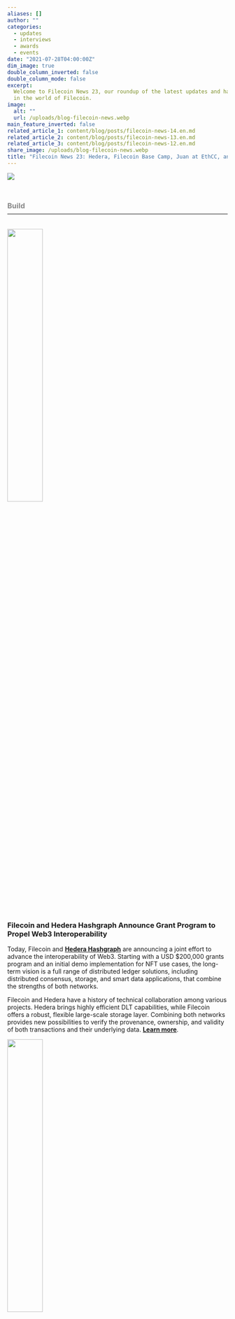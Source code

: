 ```yaml
---
aliases: []
author: ""
categories:
  - updates
  - interviews
  - awards
  - events
date: "2021-07-28T04:00:00Z"
dim_image: true
double_column_inverted: false
double_column_mode: false
excerpt:
  Welcome to Filecoin News 23, our roundup of the latest updates and happenings
  in the world of Filecoin.
image:
  alt: ""
  url: /uploads/blog-filecoin-news.webp
main_feature_inverted: false
related_article_1: content/blog/posts/filecoin-news-14.en.md
related_article_2: content/blog/posts/filecoin-news-13.en.md
related_article_3: content/blog/posts/filecoin-news-12.en.md
share_image: /uploads/blog-filecoin-news.webp
title: "Filecoin News 23: Hedera, Filecoin Base Camp, Juan at EthCC, and More"
---
```


![](/uploads/filecoin-news-23.webp)

<h3 style="margin:3em 0 2em 0;padding-bottom:.5em;color:#888888;border-bottom: 2px solid #808080;"><b>Build</b></h3>

<a href="https://filecoin.io/blog/posts/filecoin-and-hedera-hashgraph-announce-grant-program-to-propel-web3-interoperability/"><img src="/uploads/fil-news-hedera.webp" style="width:40%;margin-left:0%"></a>

### Filecoin and Hedera Hashgraph Announce Grant Program to Propel Web3 Interoperability

Today, Filecoin and [**Hedera Hashgraph**](https://hedera.com/) are announcing a joint effort to advance the interoperability of Web3. Starting with a USD $200,000 grants program and an initial demo implementation for NFT use cases, the long-term vision is a full range of distributed ledger solutions, including distributed consensus, storage, and smart data applications, that combine the strengths of both networks.

Filecoin and Hedera have a history of technical collaboration among various projects. Hedera brings highly efficient DLT capabilities, while Filecoin offers a robust, flexible large-scale storage layer. Combining both networks provides new possibilities to verify the provenance, ownership, and validity of both transactions and their underlying data. [**Learn more**](https://filecoin.io/blog/posts/filecoin-and-hedera-hashgraph-announce-grant-program-to-propel-web3-interoperability/).

<a href="https://outlierventures.io/base-camp/filecoin-base-camp/"><img src="/uploads/base-camp-simple.webp" style="width:40%;margin-left:0%"></a>

### Filecoin Base Camp Accelerator

Outlier Ventures has launched the [**Filecoin Base Camp**](https://outlierventures.io/base-camp/filecoin-base-camp/) accelerator in collaboration with Protocol Labs dedicated to exceptional startups that leverage Filecoin, IPFS and lib2p. Building on eight years of industry experience, the award-winning Base Camp program will help you refine business strategy, product-market fit, community growth, token design and governance, as well as leveraging their investor and mentor network.

During the 12-week virtual program, you will get access to $50,000 upfront investment and up to $250,000 total funding per team. Outlier Ventures has helped raise more than $130m at a combined valuation of over $1bn for 70 Base Camp graduates to date. The fully remote application process closes on the 9th of August. We encourage you to [**apply directly**](https://outlierventures.io/base-camp/filecoin-base-camp/) or book a meeting with the Outlier Ventures team using the [**office hours link**](https://meetings.hubspot.com/anavc/office-hours-outlier-ventures-filecoin-base-camp?__hstc=244311002.2da0aebd31b819f21c25c1ca37cf527a.1616495705464.1624353262973.1624553435524.49&__hssc=244311002.1.1624553435524&__hsfp=815620960) to find out more details.

<a href="https://www.youtube.com/watch?v=fHbjjSKrLJU"><img src="/uploads/ethcc-4-juan.webp" style="width:40%;margin-left:0%"></a>

### Juan’s EthCC Talk Quick Recap

It was hard to miss out hearing about EthCC, one of the first live events for the Ethereum community and its extended family since early 2020. On July 21, Juan Benet took to the stage to talk about the synergies of the Filecoin and Ethereum ecosystem, and what a collaborative future looks like. Overall, the key opportunity is provided by Filecoin’s open source and modular approach to its Web3 stack, choosing to create products that can be individually selected and combined to build solutions that precisely fit user needs. [**Watch Juan’s full presentation**](https://www.youtube.com/watch?v=fHbjjSKrLJU).

### HackFS - Application Deadline Extension

HackFS is right around the corner, from July 30 - August 20 and there is still time left to apply! The virtual hackathon with ETHGlobal and Protocol Labs will bring together developers and founders to focus on building dapps, web3, decentralized storage, and everything in between.

<a href="https://www.techstars.com/newsroom/techstars-collaborates-with-filecoin-to-launch-accelerator-program"><img src="/uploads/techstars.webp" style="width:40%;margin-left:0%"></a>

### Filecoin Techstars Accelerator

In collaboration with [**Techstars**](http://www.techstars.com/), we are excited to announce the [**Filecoin Techstars Accelerator**](https://www.techstars.com/newsroom/techstars-collaborates-with-filecoin-to-launch-accelerator-program). The program targets founders and devs from both Web2 and Web3 as they build decentralized applications for data curation, digital asset management, infrastructure and tools, DeFi, data storage, caching, and archival services. The Accelerator will accept applications from mid-September through the end of November 2021. Ten selected startups will participate in a hybrid virtual/in-person accelerator program from March through June 2022. Over the course of three months, founders will receive funding, benefit from curated workshops and educational sessions, and gain access to Techstars’ renowned network of investors, founders, and mentors. [**Learn more about the Accelerator**](https://www.techstars.com/newsroom/techstars-collaborates-with-filecoin-to-launch-accelerator-program).

### Building Businesses for the Future of the Decentralized Web

Outlier Ventures CEO Jamie Burke and Protocol Labs Ecosystem Lead Colin Evran sat down to talk about business opportunities for the future of Web3. They discussed existing and new business models that will be empowered by decentralized technology — and storage in particular — to supercharge the next phase of the global economy. [**Check out the highlights from the conversation**](https://filecoin.io/blog/posts/building-businesses-for-the-future-of-the-decentralized-web/).

<h3 style="margin:3em 0 2em 0;padding-bottom:.5em;color:#888888;border-bottom: 2px solid #808080;"><b>Store</b></h3>

<a href="https://github.com/filecoin-project/filecoin-plus-large-datasets"><img src="/uploads/fil-logo-filecoin-plus-symbol-color-dark.webp" style="width:20%;margin-left:0%"></a>

### Filecoin Plus Support for Large Datasets

The Fil+ governance community recently launched [**Filecoin Plus for large datasets**](https://github.com/filecoin-project/filecoin-plus-large-datasets) to support DataCap allocations for projects/clients requiring 500TiB-5PiB of DataCap to onboard their data onto the Filecoin network. In order for a client to be allocated a large amount of DataCap, the entire Fil+ community (including all notaries) works together to do necessary due diligence and identify if a client has a legitimate use case in line with the principles of the program and will be able to leverage DataCap to be productive on the network.

7 notaries from at least 3 regions self-select themselves as co-signers on a multisig address which is then granted its own notary status (referred to as LDN - Large Dataset Notary), and can be used to send DataCap to the client’s address once every few weeks. DataCap dispensing is throttled at \~2 weeks worth of DataCap for the client, and the notaries are tasked with keeping track of the usage of past allocations.

In the past couple of weeks, we’ve had 5 applications accepted by the community, and had our first LDN allocate DataCap to a client. If you are working on a project which could use a large amount of DataCap, please apply by creating an Issue [**here**](https://github.com/filecoin-project/filecoin-plus-large-datasets/issues). If you are interested in participating in the discussion around other applications or Fil+ in general, please feel free to read through the current set and drop comments on their respective GitHub issues and [**participate in Fil+ governance**](https://docs.filecoin.io/store/filecoin-plus/#get-involved-in-fil-governance).

<a href="https://storage.chainsafe.io/"><img src="/uploads/chainsafe-logofield.webp" style="width:40%;margin-left:0%">

### Chainsafe Storage

ChainSafe is proud to launch [**ChainSafe Storage**](https://storage.chainsafe.io/): Store files directly to the IPFS/Filecoin network. Storage is our newest product which provides an intuitive front-end UI allowing devs to publicly pin and unpin files to IPFS, backed up to Filecoin. The service also exposes our APIs by providing API keys on demand, allowing anyone to build products connected to Filecoin and IPFS. We’re extremely excited to offer this product within the Filecoin ecosystem. Our call to action for you: test it, build with it, explore with it. Discover the possibilities of building with Storage unlocks. To excite the imagination, here’s a reminder: our privacy-first, non-custodial file storage solution [**ChainSafe Files**](http://app.files.chainsafe.io/) was built using Storage. If you want to get in touch with our Files/Storage developers, don’t forget to drop into our Files #support channel on [**Discord**](https://discord.gg/CprJHjrWG6) to ask questions. For more updates, make sure to follow ChainSafe’s [**Twitter**](https://twitter.com/ChainSafeth)!

### Economics of Providing Storage on Filecoin

Since mainnet launch in October 2020, over 2,700 storage providers are contributing over 8 exbibytes of storage to the network. Providing storage on Filecoin has become one of the most significant economic activities in Web3, with more than 86 million FILs mined, over 92 million FILs locked as collateral, and over 27 million FILs burned as network fees. Starboard Ventures broke down the economics of providing storage on the Filecoin network to take a deep look at the economic incentives behind such a strong and growing Web3 service.

<h3 style="margin:3em 0 2em 0;padding-bottom:.5em;color:#888888;border-bottom: 2px solid #808080;"><b>Mine</b></h3>

### Synthetic PoRep

The PoRep protocol today requires miners to store 12x sector size of layers data after it is created during the replication step until the sector is proven in the on-chain Commit step.  
This leads to major inefficiencies where storage space needed to perform replication is occupied for a prolonged period of time by the layers data. This also prevents some miners from efficiently using aggregation. Synthetic PoRep achieves reduction in used up space by reducing the set of challenges that might be chosen during the interactive Commit step from all possible challenges to some predetermined number that is feasible to precompute.

We propose a Synthetic PoRep protocol where:

- A miner can complete the challenge generation and vanilla proof computation before performing PreCommit on-chain thus removing layers data before the sector is pre-committed on-chain.
- The GPU cost for SNARK generation during Commit is not significantly increased.

For more information, the protocol flow on Synthetic PoRep, and more read the [**FIP issue**](https://github.com/filecoin-project/FIPs/issues/126).

### Web 3.0 China Summit

Recently, the **Web 3.0 China Summit** in Chengdu, Sichuan Province gathered 5000 attendees with more than 60 industry experts sharing their knowledge and expertise. More than 70 Filecoin ecosystem service providers participated in the exhibition, including major mining companies, hardware manufacturers, ecosystem application upstream and downstream enterprises. Visit the **event website** for a look into the summit.

<h3 style="margin:3em 0 2em 0;padding-bottom:.5em;color:#888888;border-bottom: 2px solid #808080;"><b>Learn</b></h3>

<a href="https://fil.org/events/"><img src="/uploads/fil-news-browsers-hackathon.webp" style="width:40%;margin-left:0%"></a>

### Browsers3000 Learning Sessions

[**Browsers 3000**](https://browsers3000.devpost.com) is a six week virtual event to explore and accelerate the development of Web3 in the browser through experimentation, creative collaboration, and challenge prizes. Throughout the hackathon, the community is hosting a series of learning sessions featuring ecosystem collaborators. This week we’ll be joined by **MetaMask on July 29th** and **Coil on July 30th**].

<a href="https://medium.com/encode-club/announcing-the-encode-filecoin-club-b89e1ec4ee46"><img src="/uploads/encode-1.webp" style="width:40%;margin-left:0%"></a>

### Join The Filecoin Learning Sessions

In July, Encode Club announced the [**Encode Filecoin Club**](https://medium.com/encode-club/announcing-the-encode-filecoin-club-b89e1ec4ee46), a nine-month program including a Filecoin education series, a Filecoin-dedicated hackathon and a follow-up accelerator. Filecoin Educate aims to teach students about blockchain through the lens of Filecoin, in attendance will be 125+ university blockchain societies and students globally. To join and learn more, please see the [**full event schedule**](https://medium.com/encode-club/announcing-the-encode-filecoin-club-b89e1ec4ee46).

<h3 style="margin:3em 0 2em 0;padding-bottom:.5em;color:#888888;border-bottom: 2px solid #808080;">&nbsp</h3>

### ✊ Get Involved

Head over to the [**Filecoin project on GitHub**](https://github.com/filecoin-project) and be sure to take a look at the [**community resources**](https://github.com/filecoin-project/community). Ask questions in the [**Filecoin Slack**](http://filecoin.io/slack), discuss issues or new ideas in [**the community forum**](https://discuss.filecoin.io/), follow us on WeChat @Filecoin-Official or send us your thoughts [**on Twitter by following @Filecoin**](https://twitter.com/Filecoin).

[**The Filecoin blog**](https://filecoin.io/blog/) and [**YouTube channel**](https://www.youtube.com/channel/UCPyYmtJYQwxM-EUyRUTp5DA) are also great sources of information if you’re just getting started.

To receive this newsletter directly to your inbox, [**subscribe**](https://mailchi.mp/filecoin.io/subscribe)!
